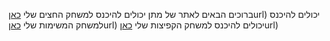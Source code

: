 ברוכים הבאים לאתר של מתן 
יכולים להיכנס למשחק החצים שלי [כאן](https://matansultanprojects.github.io/ArrowGame/game)url)
יכולים להיכנס למשחק המשימות שלי  [כאן](https://matansultanprojects.github.io/ToDoList/index)url)
יכולים להיכנס למשחק הקפיצות  שלי [כאן](https://matansultanprojects.github.io/beeGame/index)url)


